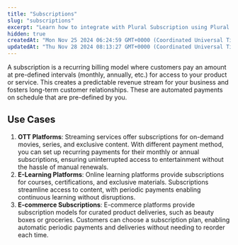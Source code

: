 ```yaml
---
title: "Subscriptions"
slug: "subscriptions"
excerpt: "Learn how to integrate with Plural Subscription using Plural APIs to allow your users to make recurring payments."
hidden: true
createdAt: "Mon Nov 25 2024 06:24:59 GMT+0000 (Coordinated Universal Time)"
updatedAt: "Thu Nov 28 2024 08:13:27 GMT+0000 (Coordinated Universal Time)"
---
```

A subscription is a recurring billing model where customers pay an amount at pre-defined intervals (monthly, annually, etc.) for access to your product or service. This creates a predictable revenue stream for your business and fosters long-term customer relationships. These are automated payments on schedule that are pre-defined by you.

## Use Cases

1. **OTT Platforms**: Streaming services offer subscriptions for on-demand movies, series, and exclusive content. With different payment method, you can set up recurring payments for their monthly or annual subscriptions, ensuring uninterrupted access to entertainment without the hassle of manual renewals.
2. **E-Learning Platforms**: Online learning platforms provide subscriptions for courses, certifications, and exclusive materials. Subscriptions streamline access to content, with periodic payments enabling continuous learning without disruptions.
3. **E-commerce Subscriptions**: E-commerce platforms provide subscription models for curated product deliveries, such as beauty boxes or groceries. Customers can choose a subscription plan, enabling automatic periodic payments and deliveries without needing to reorder each time.
